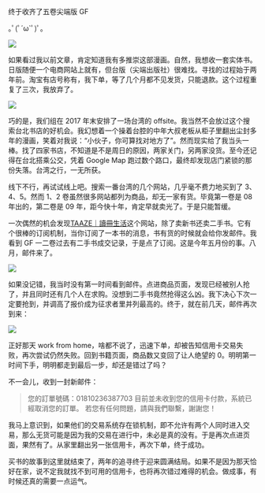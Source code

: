 终于收齐了五卷尖端版 GF

｡ﾟ(ﾟ´ω`ﾟ)ﾟ｡

![](https://image-laike9m.oss-cn-beijing.aliyuncs.com/GF_spp.jpg)

如果看过我以前文章，肯定知道我有多推崇这部漫画。自然，我想收一套实体书。日版随便一个电商网站上就有，但台版（尖端出版社）很难找。寻找的过程始于两年前。淘宝有店号称有，我下单，等了几个月都不见发货，只能退款。这个过程重复了三次，我放弃了。

![](https://image-laike9m.oss-cn-beijing.aliyuncs.com/GF_taobao.png)

巧的是，我们组在 2017 年末安排了一场台湾的 offsite。我当然不会放过这个搜索台北书店的好机会。我幻想着一个操着台腔的中年大叔老板从柜子里翻出尘封多年的漫画，笑着对我说：“小伙子，你可算找对地方了”。然而现实给了我当头一棒。找了四家书店，不知道是不是周日的原因，两家关门，另两家没货。至今还记得在台北搭乘公交，凭着 Google Map 跑过数个路口，最终却发现店门紧锁的那份失落。台湾之行，一无所获。

线下不行，再试试线上吧。搜索一番台湾的几个网站，几乎毫不费力地买到了 3、4、5。然而 1、2 卷虽然很多网站都列为商品，却无一家有货。毕竟第一卷是 08 年出的，第二卷是 09 年，距今快十年，肯定早就卖光了。于是只能暂缓。

一次偶然的机会发现[TAAZE｜讀冊生活](https://www.taaze.tw/)这个网站，除了卖新书还卖二手书。它有个很棒的订阅机制，当你订阅了一本书的消息，书有货的时候就会给你发邮件。我看到 GF 一二卷过去有二手书成交记录，于是点了订阅。这是今年五月份的事。八月，邮件来了。

![](https://image-laike9m.oss-cn-beijing.aliyuncs.com/GF_mail1.png)

如果没记错，我当时没有第一时间看到邮件。点进商品页面，发现已经被别人抢了，并且同时还有几个人在求购。没想到二手书竟然抢得这么凶。我下决心下次一定要抢到，并调高了报价成为征求者里并列最高的。终于，就在前几天，邮件再次到来：

![](https://image-laike9m.oss-cn-beijing.aliyuncs.com/GF_mail2.png)

正好那天 work from home，啥都不说了，迅速下单，却被告知信用卡交易失败，再次尝试仍然失败。回到书籍页面，商品数又变回了让人绝望的 0。明明第一时间下手，明明都走到最后一步，却还是错过了吗？

不一会儿，收到一封新邮件：

> 您的訂單號碼：01810236387703
> 目前並未收到您的信用卡付款，系統已經取消您的訂單。 
> 若您有任何問題，請與我們聯繫，謝謝您！

我马上意识到，如果他们的交易系统存在锁机制，即不允许有两个人同时进入交易，那么无货可能是因为我的交易在进行中，未必是真的没有。于是再次点进页面，果然有了。从家里翻出另一张信用卡，再次下单，终于成功。

买书的故事到这里就结束了，两年的追寻终于迎来圆满结局。如果不是因为那天恰好在家，说不定我就找不到可用的信用卡，也将再次错过难得的机会。做成事，有时候还真的需要一点运气。
